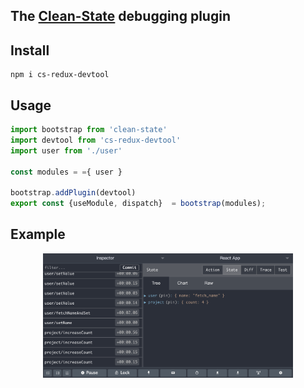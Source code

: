 ## The [Clean-State](https://github.com/tnfe/clean-state) debugging plugin

## Install
    npm i cs-redux-devtool
    
## Usage
```javascript
import bootstrap from 'clean-state'
import devtool from 'cs-redux-devtool'
import user from './user'

const modules = ={ user }

bootstrap.addPlugin(devtool)
export const {useModule, dispatch}  = bootstrap(modules);
```

## Example
<p align="center">
  <img width="400px" src="https://github.com/freezeYe/assets/blob/master/redux_devtool.png" />
</p>
